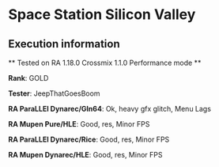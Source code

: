 # Space Station Silicon Valley 

## Execution information


** Tested on RA 1.18.0 Crossmix 1.1.0 Performance mode **


**Rank**: GOLD


**Tester**: JeepThatGoesBoom



**RA ParaLLEl Dynarec/Gln64**: Ok, heavy gfx glitch, Menu Lags


**RA Mupen Pure/HLE**: Good, res, Minor FPS


**RA ParaLLEl Dynarec/Rice**: Good, res, Minor FPS


**RA Mupen Dynarec/HLE**: Good, res, Minor FPS